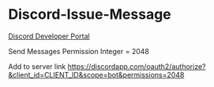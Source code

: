 # Discord-Issue-Message

[Discord Developer Portal](https://discord.com/developers/applications)

Send Messages Permission Integer = 2048

Add to server link
https://discordapp.com/oauth2/authorize?&client_id=CLIENT_ID&scope=bot&permissions=2048
